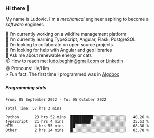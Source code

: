### Hi there 👋

My name is Ludovic. I'm a *mechanical* engineer aspiring to become a *software* engineer.

 🔭 I’m currently working on a wildfire management platform<br/>
 🌱 I’m currently learning TypeScript, Angular, Flask, PostgreSQL<br/>
 👯 I’m looking to collaborate on open source projects<br/>
 🤔 I’m looking for help with Angular and geo libraries<br/>
 💬 Ask me about renewable energy or cats<br/>
 📫 How to reach me: ludo.beghin@gmail.com or [Linkedin](https://www.linkedin.com/in/ludovic-beghin/)<br/>
 😄 Pronouns: He/Him<br/>
 ⚡ Fun fact: The first time I programmed was in [Algobox](https://fr.wikipedia.org/wiki/Algobox)<br/>

##### Programming stats
<!--START_SECTION:waka-->

```text
From: 05 September 2022 - To: 05 October 2022

Total Time: 57 hrs 3 mins

Python       23 hrs 52 mins  ██████████░░░░░░░░░░░░░░░   40.26 %
TypeScript   21 hrs 4 mins   █████████░░░░░░░░░░░░░░░░   35.53 %
HTML         4 hrs 55 mins   ██░░░░░░░░░░░░░░░░░░░░░░░   08.30 %
Other        2 hrs 14 mins   █░░░░░░░░░░░░░░░░░░░░░░░░   03.78 %
```

<!--END_SECTION:waka-->
